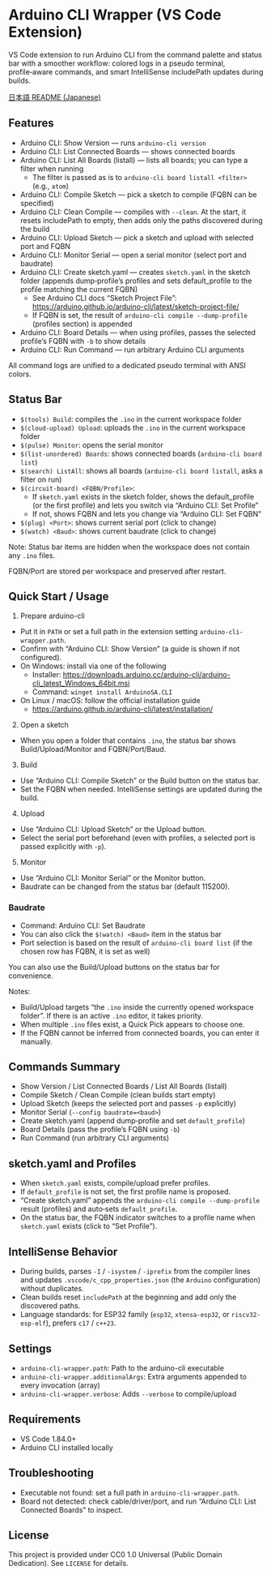 # Arduino CLI Wrapper (VS Code Extension)

VS Code extension to run Arduino CLI from the command palette and status bar with a smoother workflow: colored logs in a pseudo terminal, profile‑aware commands, and smart IntelliSense includePath updates during builds.

[日本語 README (Japanese)](README.ja.md)

## Features

- Arduino CLI: Show Version — runs `arduino-cli version`
- Arduino CLI: List Connected Boards — shows connected boards
- Arduino CLI: List All Boards (listall) — lists all boards; you can type a filter when running
  - The filter is passed as is to `arduino-cli board listall <filter>` (e.g., `atom`)
- Arduino CLI: Compile Sketch — pick a sketch to compile (FQBN can be specified)
- Arduino CLI: Clean Compile — compiles with `--clean`. At the start, it resets includePath to empty, then adds only the paths discovered during the build
- Arduino CLI: Upload Sketch — pick a sketch and upload with selected port and FQBN
- Arduino CLI: Monitor Serial — open a serial monitor (select port and baudrate)
- Arduino CLI: Create sketch.yaml — creates `sketch.yaml` in the sketch folder (appends dump‑profile’s profiles and sets default_profile to the profile matching the current FQBN)
  - See Arduino CLI docs “Sketch Project File”: https://arduino.github.io/arduino-cli/latest/sketch-project-file/
  - If FQBN is set, the result of `arduino-cli compile --dump-profile` (profiles section) is appended
- Arduino CLI: Board Details — when using profiles, passes the selected profile’s FQBN with `-b` to show details
- Arduino CLI: Run Command — run arbitrary Arduino CLI arguments

All command logs are unified to a dedicated pseudo terminal with ANSI colors.

## Status Bar

- `$(tools) Build`: compiles the `.ino` in the current workspace folder
- `$(cloud-upload) Upload`: uploads the `.ino` in the current workspace folder
- `$(pulse) Monitor`: opens the serial monitor
- `$(list-unordered) Boards`: shows connected boards (`arduino-cli board list`)
- `$(search) ListAll`: shows all boards (`arduino-cli board listall`, asks a filter on run)
- `$(circuit-board) <FQBN/Profile>`:
  - If `sketch.yaml` exists in the sketch folder, shows the default_profile (or the first profile) and lets you switch via “Arduino CLI: Set Profile”
  - If not, shows FQBN and lets you change via “Arduino CLI: Set FQBN”
- `$(plug) <Port>`: shows current serial port (click to change)
- `$(watch) <Baud>`: shows current baudrate (click to change)

Note: Status bar items are hidden when the workspace does not contain any `.ino` files.

FQBN/Port are stored per workspace and preserved after restart.

## Quick Start / Usage

1) Prepare arduino-cli
- Put it in `PATH` or set a full path in the extension setting `arduino-cli-wrapper.path`.
- Confirm with “Arduino CLI: Show Version” (a guide is shown if not configured).
 - On Windows: install via one of the following
   - Installer: https://downloads.arduino.cc/arduino-cli/arduino-cli_latest_Windows_64bit.msi
   - Command: `winget install ArduinoSA.CLI`
 - On Linux / macOS: follow the official installation guide
   - https://arduino.github.io/arduino-cli/latest/installation/

2) Open a sketch
- When you open a folder that contains `.ino`, the status bar shows Build/Upload/Monitor and FQBN/Port/Baud.

3) Build
- Use “Arduino CLI: Compile Sketch” or the Build button on the status bar.
- Set the FQBN when needed. IntelliSense settings are updated during the build.

4) Upload
- Use “Arduino CLI: Upload Sketch” or the Upload button.
- Select the serial port beforehand (even with profiles, a selected port is passed explicitly with `-p`).

5) Monitor
- Use “Arduino CLI: Monitor Serial” or the Monitor button.
- Baudrate can be changed from the status bar (default 115200).

### Baudrate

- Command: Arduino CLI: Set Baudrate
- You can also click the `$(watch) <Baud>` item in the status bar
- Port selection is based on the result of `arduino-cli board list` (if the chosen row has FQBN, it is set as well)

You can also use the Build/Upload buttons on the status bar for convenience.

Notes:
- Build/Upload targets “the `.ino` inside the currently opened workspace folder”. If there is an active `.ino` editor, it takes priority.
- When multiple `.ino` files exist, a Quick Pick appears to choose one.
- If the FQBN cannot be inferred from connected boards, you can enter it manually.

## Commands Summary

- Show Version / List Connected Boards / List All Boards (listall)
- Compile Sketch / Clean Compile (clean builds start empty)
- Upload Sketch (keeps the selected port and passes `-p` explicitly)
- Monitor Serial (`--config baudrate=<baud>`)
- Create sketch.yaml (append dump‑profile and set `default_profile`)
- Board Details (pass the profile’s FQBN using `-b`)
- Run Command (run arbitrary CLI arguments)

## sketch.yaml and Profiles

- When `sketch.yaml` exists, compile/upload prefer profiles.
- If `default_profile` is not set, the first profile name is proposed.
- “Create sketch.yaml” appends the `arduino-cli compile --dump-profile` result (profiles) and auto‑sets `default_profile`.
- On the status bar, the FQBN indicator switches to a profile name when `sketch.yaml` exists (click to “Set Profile”).

## IntelliSense Behavior

- During builds, parses `-I` / `-isystem` / `-iprefix` from the compiler lines and updates `.vscode/c_cpp_properties.json` (the `Arduino` configuration) without duplicates.
- Clean builds reset `includePath` at the beginning and add only the discovered paths.
- Language standards: for ESP32 family (`esp32`, `xtensa-esp32`, or `riscv32-esp-elf`), prefers `c17` / `c++23`.

## Settings

- `arduino-cli-wrapper.path`: Path to the arduino-cli executable
- `arduino-cli-wrapper.additionalArgs`: Extra arguments appended to every invocation (array)
- `arduino-cli-wrapper.verbose`: Adds `--verbose` to compile/upload

## Requirements

- VS Code 1.84.0+
- Arduino CLI installed locally

## Troubleshooting

- Executable not found: set a full path in `arduino-cli-wrapper.path`.
- Board not detected: check cable/driver/port, and run “Arduino CLI: List Connected Boards” to inspect.

## License

This project is provided under CC0 1.0 Universal (Public Domain Dedication). See `LICENSE` for details.
